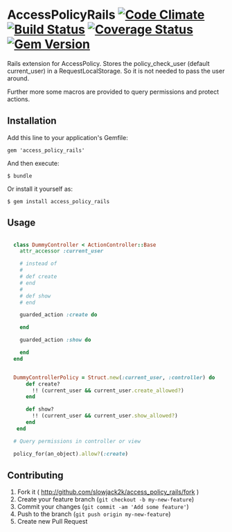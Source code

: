 # AccessPolicyRails [![Code Climate](https://codeclimate.com/github/slowjack2k/access_policy_rails.png)](https://codeclimate.com/github/slowjack2k/access_policy_rails) [![Build Status](https://travis-ci.org/slowjack2k/access_policy_rails.png?branch=master)](https://travis-ci.org/slowjack2k/access_policy_rails) [![Coverage Status](https://coveralls.io/repos/slowjack2k/access_policy_rails/badge.png?branch=master)](https://coveralls.io/r/slowjack2k/access_policy_rails?branch=master) [![Gem Version](https://badge.fury.io/rb/access_policy_rails.png)](http://badge.fury.io/rb/access_policy_rails)

Rails extension for AccessPolicy. Stores the policy_check_user (default current_user)
in a RequestLocalStorage. So it is not needed to pass the user around.

Further more some macros are provided to query permissions and protect actions.

## Installation

Add this line to your application's Gemfile:

    gem 'access_policy_rails'

And then execute:

    $ bundle

Or install it yourself as:

    $ gem install access_policy_rails

## Usage

```ruby

  class DummyController < ActionController::Base
    attr_accessor :current_user

    # instead of
    #
    # def create
    # end
    #
    # def show
    # end

    guarded_action :create do

    end

    guarded_action :show do

    end
  end


  DummyControllerPolicy = Struct.new(:current_user, :controller) do
      def create?
        !! (current_user && current_user.create_allowed?)
      end

      def show?
        !! (current_user && current_user.show_allowed?)
      end
   end

  # Query permissions in controller or view

  policy_for(an_object).allow?(:create)

```



## Contributing

1. Fork it ( http://github.com/slowjack2k/access_policy_rails/fork )
2. Create your feature branch (`git checkout -b my-new-feature`)
3. Commit your changes (`git commit -am 'Add some feature'`)
4. Push to the branch (`git push origin my-new-feature`)
5. Create new Pull Request
